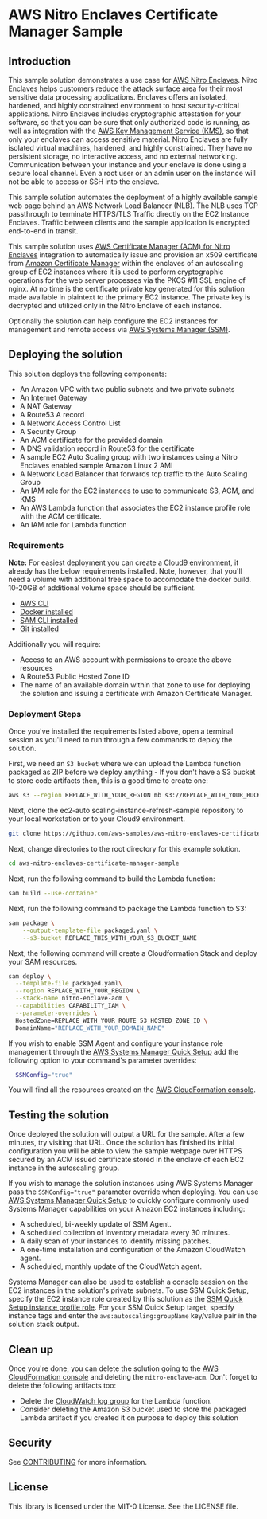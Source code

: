 # AWS Nitro Enclaves Certificate Manager Sample

## Introduction

This sample solution demonstrates a use case for
[AWS Nitro Enclaves](https://aws.amazon.com/ec2/nitro/nitro-enclaves/). Nitro
Enclaves helps customers reduce the attack surface area for their most sensitive
data processing applications. Enclaves offers an isolated, hardened, and highly
constrained environment to host security-critical applications. Nitro Enclaves
includes cryptographic attestation for your software, so that you can be sure
that only authorized code is running, as well as integration with the
[AWS Key Management Service (KMS)](https://aws.amazon.com/kms/), so that only
your enclaves can access sensitive material. Nitro Enclaves are fully isolated
virtual machines, hardened, and highly constrained. They have no persistent
storage, no interactive access, and no external networking. Communication
between your instance and your enclave is done using a secure local channel.
Even a root user or an admin user on the instance will not be able to access or
SSH into the enclave.

This sample solution automates the deployment of a highly available sample web
page behind an AWS Network Load Balancer (NLB). The NLB uses TCP passthrough to
terminate HTTPS/TLS Traffic directly on the EC2 Instance Enclaves. Traffic
between clients and the sample application is encrypted end-to-end in transit.

This sample solution uses
[AWS Certificate Manager (ACM) for Nitro Enclaves](https://aws.amazon.com/ec2/nitro/nitro-enclaves/features/)
integration to automatically issue and provision an x509 certificate from
[Amazon Certificate Manager](https://aws.amazon.com/certificate-manager/) within
the enclaves of an autoscaling group of EC2 instances where it is used to
perform cryptographic operations for the web server processes via the PKCS #11
SSL engine of nginx. At no time is the certificate private key generated for
this solution made available in plaintext to the primary EC2 instance. The
private key is decrypted and utilized only in the Nitro Enclave of each
instance.

Optionally the solution can help configure the EC2 instances for management and
remote access via
[AWS Systems Manager (SSM)](https://aws.amazon.com/systems-manager/).

## Deploying the solution

This solution deploys the following components:

- An Amazon VPC with two public subnets and two private subnets
- An Internet Gateway
- A NAT Gateway
- A Route53 A record
- A Network Access Control List
- A Security Group
- An ACM certificate for the provided domain
- A DNS validation record in Route53 for the certificate
- A sample EC2 Auto Scaling group with two instances using a Nitro Enclaves
  enabled sample Amazon Linux 2 AMI
- A Network Load Balancer that forwards tcp traffic to the Auto Scaling Group
- An IAM role for the EC2 instances to use to communicate S3, ACM, and KMS
- An AWS Lambda function that associates the EC2 instance profile role with the
  ACM certificate.
- An IAM role for Lambda function

### Requirements

**Note:** For easiest deployment you can create a
[Cloud9 environment](https://docs.aws.amazon.com/cloud9/latest/user-guide/create-environment.html),
it already has the below requirements installed. Note, however, that you'll need
a volume with additional free space to accomodate the docker build. 10-20GB of
additional volume space should be sufficient.

- [AWS CLI](https://docs.aws.amazon.com/cli/latest/userguide/install-cliv2.html)
- [Docker installed](https://www.docker.com/community-edition)
- [SAM CLI installed](https://docs.aws.amazon.com/serverless-application-model/latest/developerguide/serverless-sam-cli-install.html)
- [Git installed](https://git-scm.com/downloads)

Additionally you will require:

- Access to an AWS account with permissions to create the above resources
- A Route53 Public Hosted Zone ID
- The name of an available domain within that zone to use for deploying the
  solution and issuing a certificate with Amazon Certificate Manager.

### Deployment Steps

Once you've installed the requirements listed above, open a terminal session as
you'll need to run through a few commands to deploy the solution.

First, we need an `S3 bucket` where we can upload the Lambda function packaged
as ZIP before we deploy anything - If you don't have a S3 bucket to store code
artifacts then, this is a good time to create one:

```bash
aws s3 --region REPLACE_WITH_YOUR_REGION mb s3://REPLACE_WITH_YOUR_BUCKET_NAME
```

Next, clone the ec2-auto scaling-instance-refresh-sample repository to your
local workstation or to your Cloud9 environment.

```bash
git clone https://github.com/aws-samples/aws-nitro-enclaves-certificate-manager-sample.git
```

Next, change directories to the root directory for this example solution.

```bash
cd aws-nitro-enclaves-certificate-manager-sample
```

Next, run the following command to build the Lambda function:

```bash
sam build --use-container
```

Next, run the following command to package the Lambda function to S3:

```bash
sam package \
    --output-template-file packaged.yaml \
    --s3-bucket REPLACE_THIS_WITH_YOUR_S3_BUCKET_NAME
```

Next, the following command will create a Cloudformation Stack and deploy your
SAM resources.

```bash
sam deploy \
  --template-file packaged.yaml\
  --region REPLACE_WITH_YOUR_REGION \
  --stack-name nitro-enclave-acm \
  --capabilities CAPABILITY_IAM \
  --parameter-overrides \
  HostedZone=REPLACE_WITH_YOUR_ROUTE_53_HOSTED_ZONE_ID \
  DomainName="REPLACE_WITH_YOUR_DOMAIN_NAME"
```

If you wish to enable SSM Agent and configure your instance role management
through the
[AWS Systems Manager Quick Setup](https://console.aws.amazon.com/systems-manager/quick-setup)
add the following option to your command's parameter overrides:

```bash
  SSMConfig="true"
```

You will find all the resources created on the
[AWS CloudFormation console](https://console.aws.amazon.com/cloudformation/home?#/stacks/).

## Testing the solution

Once deployed the solution will output a URL for the sample. After a few
minutes, try visiting that URL. Once the solution has finished its initial
configuration you will be able to view the sample webpage over HTTPS secured by
an ACM issued certificate stored in the enclave of each EC2 instance in the
autoscaling group.

If you wish to manage the solution instances using AWS Systems Manager pass the
`SSMConfig="true"` parameter override when deploying. You can use
[AWS Systems Manager Quick Setup](https://docs.aws.amazon.com/systems-manager/latest/userguide/systems-manager-quick-setup.html)
to quickly configure commonly used Systems Manager capabilities on your Amazon
EC2 instances including:

- A scheduled, bi-weekly update of SSM Agent.
- A scheduled collection of Inventory metadata every 30 minutes.
- A daily scan of your instances to identify missing patches.
- A one-time installation and configuration of the Amazon CloudWatch agent.
- A scheduled, monthly update of the CloudWatch agent.

Systems Manager can also be used to establish a console session on the EC2
instances in the solution's private subnets. To use SSM Quick Setup, specify the
EC2 instance role created by this solution as the
[SSM Quick Setup instance profile role](https://docs.aws.amazon.com/systems-manager/latest/userguide/systems-manager-quick-setup.html#quick-setup-instance-profile).
For your SSM Quick Setup target, specify instance tags and enter the
`aws:autoscaling:groupName` key/value pair in the solution stack output.

## Clean up

Once you're done, you can delete the solution going to the
[AWS CloudFormation console](https://console.aws.amazon.com/cloudformation/home#/stacks)
and deleting the `nitro-enclave-acm`. Don't forget to delete the following
artifacts too:

- Delete the
  [CloudWatch log group](https://console.aws.amazon.com/cloudwatch/home#logsV2:log-groups)
  for the Lambda function.
- Consider deleting the Amazon S3 bucket used to store the packaged Lambda
  artifact if you created it on purpose to deploy this solution

## Security

See [CONTRIBUTING](CONTRIBUTING.md#security-issue-notifications) for more
information.

## License

This library is licensed under the MIT-0 License. See the LICENSE file.

